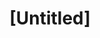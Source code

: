 ---
pid: mp193
title: "[Untitled]"
location_transcription: Percy Street
coordinates: "[-75.160064485565, 39.931395680768]"
zipcode: 
gen_neighborhood: 
neighborhood: 
outside_phl: 
age: '15'
age_range: 13-19
instagram: 
image_file_name: mp_193.jpg
proposal_transcription: |-
  [I was 'Baptised' in my mothers religion of buddhism when I was an infant and I follow the Buddhist religion]

  Drawing:
  Thai budhist monk
  Baby me
  mom
  Dad

  Anya McAtter
topic: Religion
topic_summary: '0'
type: Other No Form
keywords_other: Buddhism, monk, spirituality
credit: Anya McAtter
image_labels: 
twitter: 
facebook: 
permalink: "/monuments/mp193/"
layout: item-page
---